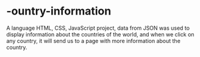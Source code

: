 # -ountry-information
A language HTML, CSS, JavaScript project, data from JSON was used to display information about the countries of the world, and when we click on any country, it will send us to a page with more information about the country.
